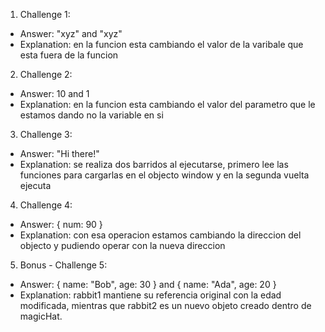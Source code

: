 1. Challenge 1:
  - Answer: "xyz" and "xyz"
  - Explanation: en la funcion esta cambiando el valor de la varibale que esta fuera de la funcion


2. Challenge 2:
  - Answer: 10 and 1
  - Explanation: en la funcion esta cambiando el valor del parametro que le estamos dando no la variable en si


3. Challenge 3:
  - Answer: "Hi there!"
  - Explanation: se realiza dos barridos al ejecutarse, primero lee las funciones para cargarlas en el objecto window y en la segunda vuelta ejecuta 


4. Challenge 4:
  - Answer: { num: 90 }
  - Explanation: con esa operacion estamos cambiando la direccion del objecto y pudiendo operar con la nueva direccion


5. Bonus - Challenge 5:
  - Answer: { name: "Bob", age: 30 } and { name: "Ada", age: 20 }
  - Explanation: rabbit1 mantiene su referencia original con la edad modificada, mientras que rabbit2 es un nuevo objeto creado dentro de magicHat.
